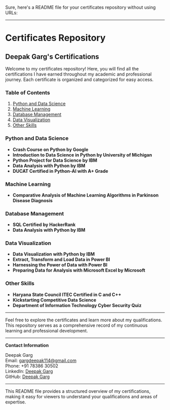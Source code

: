 Sure, here's a README file for your certificates repository without using URLs:

---

# Certificates Repository

## Deepak Garg's Certifications

Welcome to my certificates repository! Here, you will find all the certifications I have earned throughout my academic and professional journey. Each certificate is organized and categorized for easy access.

### Table of Contents

1. [Python and Data Science](#python-and-data-science)
2. [Machine Learning](#machine-learning)
3. [Database Management](#database-management)
4. [Data Visualization](#data-visualization)
5. [Other Skills](#other-skills)

### Python and Data Science

- **Crash Course on Python by Google**
- **Introduction to Data Science in Python by University of Michigan**
- **Python Project for Data Science by IBM**
- **Data Analysis with Python by IBM**
- **DUCAT Certified in Python-AI with A+ Grade**

### Machine Learning

- **Comparative Analysis of Machine Learning Algorithms in Parkinson Disease Diagnosis**

### Database Management

- **SQL Certified by HackerRank**
- **Data Analysis with Python by IBM**

### Data Visualization

- **Data Visualization with Python by IBM**
- **Extract, Transform and Load Data in Power BI**
- **Harnessing the Power of Data with Power BI**
- **Preparing Data for Analysis with Microsoft Excel by Microsoft**

### Other Skills

- **Haryana State Council ITEC Certified in C and C++**
- **Kickstarting Competitive Data Science**
- **Department of Information Technology Cyber Security Quiz**

---

Feel free to explore the certificates and learn more about my qualifications. This repository serves as a comprehensive record of my continuous learning and professional development.

---

**Contact Information**

Deepak Garg  
Email: gargdeepak114@gmail.com  
Phone: +91 78386 30502  
LinkedIn: [Deepak Garg](https://www.linkedin.com/in/deepak-garg-in/)  
GitHub: [Deepak Garg](https://github.com/mrgarg-g1)

---

This README file provides a structured overview of my certifications, making it easy for viewers to understand your qualifications and areas of expertise.
